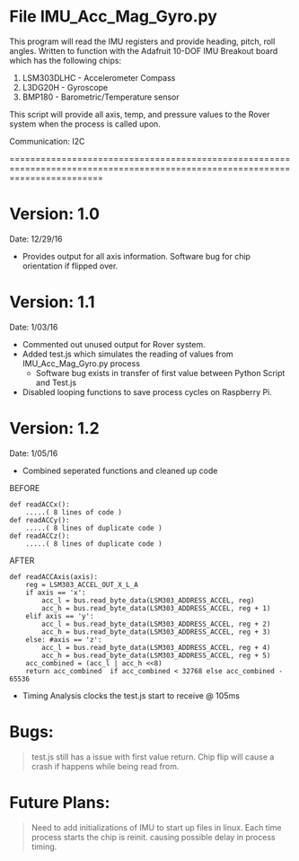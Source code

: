 
File IMU_Acc_Mag_Gyro.py
==============================================================================================================================

This program will read the IMU registers and provide heading, pitch, roll angles.  Written to function with the Adafruit 10-DOF 
IMU Breakout board which has the following chips:

1. LSM303DLHC - Accelerometer Compass
2. L3DG20H - Gyroscope
3. BMP180 - Barometric/Temperature sensor

This script will provide all axis, temp, and pressure values to the Rover system when 
the process is called upon.  

Communication: I2C

==============================================================================================================================

Version:  1.0 
=============
Date:  12/29/16

- Provides output for all axis information.  Software bug for chip orientation if flipped over.

Version:   1.1
=============
Date:  1/03/16

- Commented out unused output for Rover system.  
- Added test.js which simulates the reading of values from IMU_Acc_Mag_Gyro.py process
	- Software bug exists in transfer of first value between Python Script and Test.js
- Disabled looping functions to save process cycles on Raspberry Pi.

Version:   1.2
=============
Date:   1/05/16

- Combined seperated functions and cleaned up code

BEFORE

	def readACCx():
		.....( 8 lines of code )
	def readACCy():
		.....( 8 lines of duplicate code )
	def readACCz():
		.....( 8 lines of duplicate code )

AFTER

	def readACCAxis(axis):
		reg = LSM303_ACCEL_OUT_X_L_A
		if axis == 'x':
			acc_l = bus.read_byte_data(LSM303_ADDRESS_ACCEL, reg) 
			acc_h = bus.read_byte_data(LSM303_ADDRESS_ACCEL, reg + 1) 
		elif axis == 'y':
			acc_l = bus.read_byte_data(LSM303_ADDRESS_ACCEL, reg + 2)
			acc_h = bus.read_byte_data(LSM303_ADDRESS_ACCEL, reg + 3)
		else: #axis == 'z':
			acc_l = bus.read_byte_data(LSM303_ADDRESS_ACCEL, reg + 4)
			acc_h = bus.read_byte_data(LSM303_ADDRESS_ACCEL, reg + 5)
		acc_combined = (acc_l | acc_h <<8)
		return acc_combined  if acc_combined < 32768 else acc_combined - 65536
		

- Timing Analysis clocks the test.js start to receive @ 105ms


Bugs:
=============
>test.js still has a issue with first value return.  Chip flip will cause a crash if happens while being read from.


Future Plans:
=============

>Need to add initializations of IMU to start up files in linux.  Each time process starts the chip is reinit. causing possible delay in process timing.
